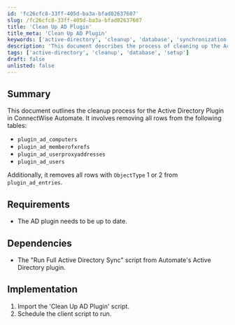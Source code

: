 ```yaml
---
id: 'fc26cfc8-33ff-405d-ba3a-bfad02637607'
slug: /fc26cfc8-33ff-405d-ba3a-bfad02637607
title: 'Clean Up AD Plugin'
title_meta: 'Clean Up AD Plugin'
keywords: ['active-directory', 'cleanup', 'database', 'synchronization']
description: 'This document describes the process of cleaning up the Active Directory Plugin in ConnectWise Automate by removing unnecessary rows from specific tables and ensuring that the plugin is up to date. It outlines the requirements and dependencies for successful implementation.'
tags: ['active-directory', 'cleanup', 'database', 'setup']
draft: false
unlisted: false
---
```


## Summary

This document outlines the cleanup process for the Active Directory Plugin in ConnectWise Automate. It involves removing all rows from the following tables:

- `plugin_ad_computers`
- `plugin_ad_memberofxrefs`
- `plugin_ad_userproxyaddresses`
- `plugin_ad_users`

Additionally, it removes all rows with `ObjectType` 1 or 2 from `plugin_ad_entries`.

## Requirements

- The AD plugin needs to be up to date.

## Dependencies

- The "Run Full Active Directory Sync" script from Automate's Active Directory plugin.

## Implementation

1. Import the 'Clean Up AD Plugin' script.
2. Schedule the client script to run.


